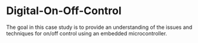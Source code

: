 # Digital-On-Off-Control
The goal in this case study is to provide an understanding of the issues and techniques for on/off control using an embedded microcontroller.
